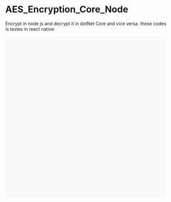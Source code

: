 # AES_Encryption_Core_Node
Encrypt in node js and decrypt it in dotNet Core and vice versa. these codes is testes in react native:
<div data-snack-id="@mrhbmrhb/aes_encryption" data-snack-platform="web" data-snack-preview="true" data-snack-theme="light" style="overflow:hidden;background:#F9F9F9;border:1px solid var(--color-border);border-radius:4px;height:505px;width:100%"></div>
<script async src="https://snack.expo.dev/embed.js"></script>
